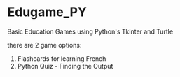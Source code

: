 # Edugame_PY

Basic Education Games using Python's Tkinter and Turtle

there are 2 game options: 
1. Flashcards for learning French
2. Python Quiz -  Finding the Output
